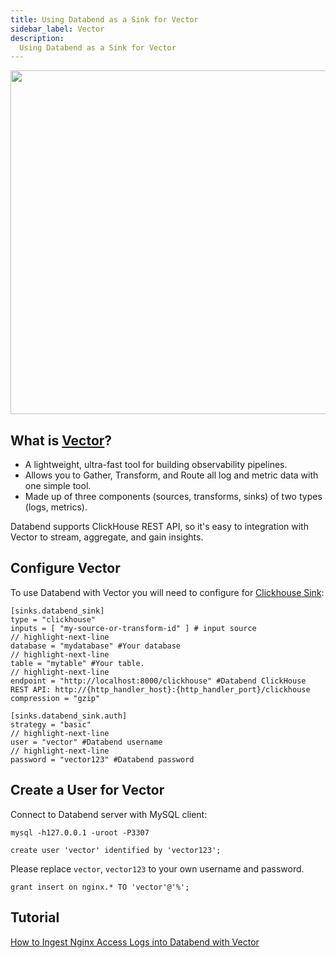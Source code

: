 ```yaml
---
title: Using Databend as a Sink for Vector
sidebar_label: Vector
description:
  Using Databend as a Sink for Vector
---
```


<p align="center">
<img src="https://datafuse-1253727613.cos.ap-hongkong.myqcloud.com/integration-databend-vector.png" width="550"/>
</p>

## What is [Vector](https://vector.dev/)?

* A lightweight, ultra-fast tool for building observability pipelines.
* Allows you to Gather, Transform, and Route all log and metric data with one simple tool.
* Made up of three components (sources, transforms, sinks) of two types (logs, metrics).

Databend supports ClickHouse REST API, so it's easy to integration with Vector to stream, aggregate, and gain insights.

## Configure Vector

To use Databend with Vector you will need to configure for [Clickhouse Sink](https://vector.dev/docs/reference/configuration/sinks/clickhouse/#example-configurations):

```shell
[sinks.databend_sink]
type = "clickhouse"
inputs = [ "my-source-or-transform-id" ] # input source
// highlight-next-line
database = "mydatabase" #Your database
// highlight-next-line
table = "mytable" #Your table.
// highlight-next-line
endpoint = "http://localhost:8000/clickhouse" #Databend ClickHouse REST API: http://{http_handler_host}:{http_handler_port}/clickhouse
compression = "gzip"
```

```shell
[sinks.databend_sink.auth]
strategy = "basic"
// highlight-next-line
user = "vector" #Databend username
// highlight-next-line
password = "vector123" #Databend password
```

## Create a User for Vector

Connect to Databend server with MySQL client:
```shell
mysql -h127.0.0.1 -uroot -P3307 
```

```shell title='mysql>'
create user 'vector' identified by 'vector123';
```
Please replace `vector`, `vector123` to your own username and password.

```shell title='mysql>'
grant insert on nginx.* TO 'vector'@'%';
```

## Tutorial

[How to Ingest Nginx Access Logs into Databend with Vector](../90-learn/02-analyze-nginx-logs-with-databend-and-vector.md)


